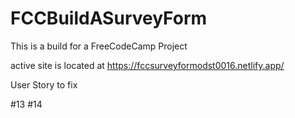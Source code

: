# FCCBuildASurveyForm

This is a build for a FreeCodeCamp Project

active site is located at https://fccsurveyformodst0016.netlify.app/

User Story to fix 

#13
#14